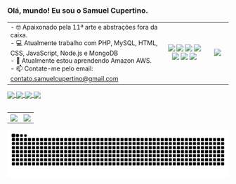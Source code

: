 ### Olá, mundo! Eu sou o Samuel Cupertino.

<table>
    <tr>
        <td width="70%">
            - 🤓 Apaixonado pela 11ª arte e abstrações fora da caixa. <br>
            - 💻 Atualmente trabalho com PHP, MySQL, HTML, CSS, JavaScript, Node.js e MongoDB <br>
            - 🌱 Atualmente estou aprendendo Amazon AWS. <br>
            - 📫 Contate-me pelo email: <a href="mailto:contato.samuelcupertino@gmail.com">contato.samuelcupertino@gmail.com</a>
        </td>
        <td width="20%">
            <div align="center">
                <img width="40" src="https://cdn.jsdelivr.net/gh/devicons/devicon/icons/php/php-plain.svg" />
                <img width="40" src="https://cdn.jsdelivr.net/gh/devicons/devicon/icons/mysql/mysql-original-wordmark.svg" />
                <img width="40" src="https://cdn.jsdelivr.net/gh/devicons/devicon/icons/html5/html5-plain-wordmark.svg" />
                <img width="40" src="https://cdn.jsdelivr.net/gh/devicons/devicon/icons/css3/css3-plain-wordmark.svg" />
            </div>
            <div align="center">
                <img width="40" src="https://cdn.jsdelivr.net/gh/devicons/devicon/icons/nodejs/nodejs-plain.svg" />
                <img width="40" src="https://cdn.jsdelivr.net/gh/devicons/devicon/icons/javascript/javascript-plain.svg" />
                <img width="40" src="https://cdn.jsdelivr.net/gh/devicons/devicon/icons/mongodb/mongodb-plain-wordmark.svg" />
            </div>
        </td>
        <td width="10%">
            <div align="center">
                <img width="40" src="https://cdn.jsdelivr.net/gh/devicons/devicon/icons/amazonwebservices/amazonwebservices-plain-wordmark.svg" />
            </div>
        </td>
    </tr>
</table>
  
<div>
  <a href="https://www.linkedin.com/in/samuel-cupertino-618ba3218/" target="_blank">
    <img align="center" src="https://img.shields.io/badge/LinkedIn-0077B5?style=for-the-badge&logo=linkedin&logoColor=white" />
  </a>
  <a href="mailto:contato.samuelcupertino@gmail.com">
    <img align="center" src="https://img.shields.io/badge/Gmail-D14836?style=for-the-badge&logo=gmail&logoColor=white" />
  </a>  
  <a href="https://www.instagram.com/samuelcupertino.dev" target="_blank">
    <img align="center" src="https://img.shields.io/badge/Instagram-E4405F?style=for-the-badge&logo=instagram&logoColor=white" />
  </a>
  <a href="https://codepen.io/samuelCupertino" target="_blank">
    <img align="center" width="76.5" src="https://i1.wp.com/blog.codepen.io/wp-content/uploads/2012/08/main_logo.jpeg?resize=690%2C258&ssl=1" />
  </a>    
</div>

<br>

<table>
    <tr>
        <td>
            <a href="https://github.com/anuraghazra/github-readme-stats">
              <img align="center" src="https://github-readme-stats.vercel.app/api?username=samuelCupertino&show_icons=true&theme=tokyonight" />
            </a>
        </td>
        <td>
            <a href="https://github.com/anuraghazra/convoychat">
              <img align="center" src="https://github-readme-stats.vercel.app/api/top-langs/?username=samuelCupertino&layout=compact&theme=tokyonight" />
            </a>
        </td>
    </tr> 
</table>

![Snake animation](https://github.com/samuelCupertino/samuelCupertino/blob/output/github-contribution-grid-snake.svg)
